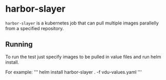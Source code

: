 # harbor-slayer

`harbor-slayer` is a kubernetes job that can pull multiple images parallelly from a specified repository.

## Running

To run the test just specify images to be pulled in value files and run helm install.

For example:
'''
helm install harbor-slayer . -f vdu-values.yaml
'''
